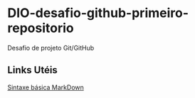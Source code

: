 # DIO-desafio-github-primeiro-repositorio
Desafio de projeto Git/GitHub

## Links Utéis
[Sintaxe básica MarkDown](https://www.markdownguide.org/basic-syntax/)
